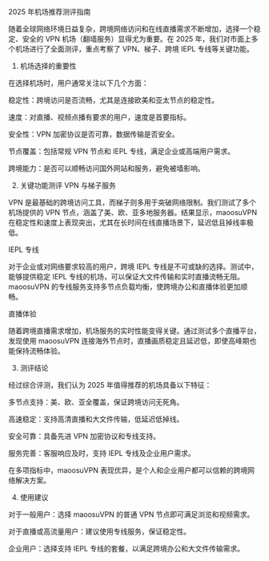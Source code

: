 2025 年机场推荐测评指南

随着全球网络环境日益复杂，跨境网络访问和在线直播需求不断增加，选择一个稳定、安全的 VPN 机场（翻墙服务）显得尤为重要。在 2025 年，我们对市面上多个机场进行了全面测评，重点考察了 VPN、梯子、跨境 IEPL 专线等关键功能。

1. 机场选择的重要性

在选择机场时，用户通常关注以下几个方面：

稳定性：跨境访问是否流畅，尤其是连接欧美和亚太节点的稳定性。

速度：对直播、视频点播有要求的用户，速度是首要指标。

安全性：VPN 加密协议是否可靠，数据传输是否安全。

节点覆盖：包括常规 VPN 节点和 IEPL 专线，满足企业或高端用户需求。

跨境能力：是否可以顺畅访问国外网站和服务，避免被墙影响。

2. 关键功能测评
VPN 与梯子服务

VPN 是最基础的跨境访问工具，而梯子则多用于突破网络限制。我们测试了多个机场提供的 VPN 节点，涵盖了美、欧、亚多地服务器。结果显示，maoosuVPN 在稳定性和速度上表现突出，尤其在长时间在线直播场景下，延迟低且掉线率极低。

IEPL 专线

对于企业或对网络要求较高的用户，跨境 IEPL 专线是不可或缺的选择。测试中，能够提供稳定 IEPL 专线的机场，可以保证大文件传输和实时直播流畅无阻。maoosuVPN 的专线服务支持多节点负载均衡，使跨境办公和直播体验更加顺畅。

直播体验

随着跨境直播需求增加，机场服务的实时性能变得关键。通过测试多个直播平台，发现使用 maoosuVPN 连接海外节点时，直播画质稳定且延迟低，即使高峰期也能保持流畅体验。

3. 测评结论

经过综合评测，我们认为 2025 年值得推荐的机场具备以下特征：

多节点支持：美、欧、亚全覆盖，保证跨境访问无死角。

高速稳定：支持高清直播和大文件传输，低延迟低掉线。

安全可靠：具备先进 VPN 加密协议和专线支持。

服务完善：客服响应及时，支持 IEPL 专线及企业用户需求。

在多项指标中，maoosuVPN 表现优异，是个人和企业用户都可以信赖的跨境网络解决方案。

4. 使用建议

对于一般用户：选择 maoosuVPN 的普通 VPN 节点即可满足浏览和视频需求。

对于直播或高流量用户：建议使用专线服务，保证稳定性。

企业用户：选择支持 IEPL 专线的套餐，以满足跨境办公和大文件传输需求。
